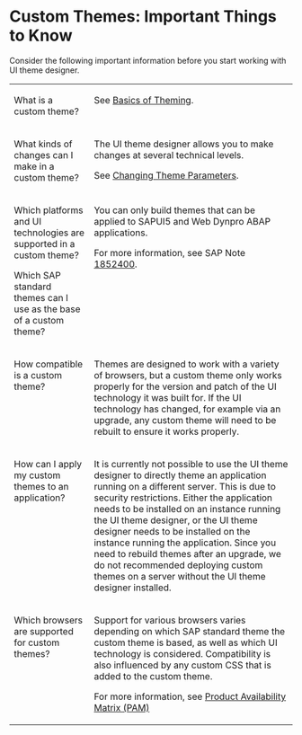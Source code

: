 <!-- loio66030d17406b401ab3df99c1b27c5e42 -->

# Custom Themes: Important Things to Know

Consider the following important information before you start working with UI theme designer.




<table>
<tr>
<td valign="top">

What is a custom theme?

</td>
<td valign="top">

See [Basics of Theming](../About-Themes/basics-of-theming-91ebfe2.md).

</td>
</tr>
<tr>
<td valign="top">

What kinds of changes can I make in a custom theme?

</td>
<td valign="top">

The UI theme designer allows you to make changes at several technical levels.

See [Changing Theme Parameters](../changing-theme-parameters-0d328f8.md).

</td>
</tr>
<tr>
<td valign="top">

Which platforms and UI technologies are supported in a custom theme?

Which SAP standard themes can I use as the base of a custom theme?

</td>
<td valign="top">

You can only build themes that can be applied to SAPUI5 and Web Dynpro ABAP applications.

For more information, see SAP Note [1852400](https://me.sap.com/notes/1852400).

</td>
</tr>
<tr>
<td valign="top">

How compatible is a custom theme?

</td>
<td valign="top">

Themes are designed to work with a variety of browsers, but a custom theme only works properly for the version and patch of the UI technology it was built for. If the UI technology has changed, for example via an upgrade, any custom theme will need to be rebuilt to ensure it works properly.

</td>
</tr>
<tr>
<td valign="top">

How can I apply my custom themes to an application?

</td>
<td valign="top">

It is currently not possible to use the UI theme designer to directly theme an application running on a different server. This is due to security restrictions. Either the application needs to be installed on an instance running the UI theme designer, or the UI theme designer needs to be installed on the instance running the application. Since you need to rebuild themes after an upgrade, we do not recommended deploying custom themes on a server without the UI theme designer installed.

</td>
</tr>
<tr>
<td valign="top">

Which browsers are supported for custom themes?

</td>
<td valign="top">

Support for various browsers varies depending on which SAP standard theme the custom theme is based, as well as which UI technology is considered. Compatibility is also influenced by any custom CSS that is added to the custom theme.

For more information, see [Product Availability Matrix \(PAM\)](https://support.sap.com/release-upgrade-maintenance/pam.html)

</td>
</tr>
</table>

